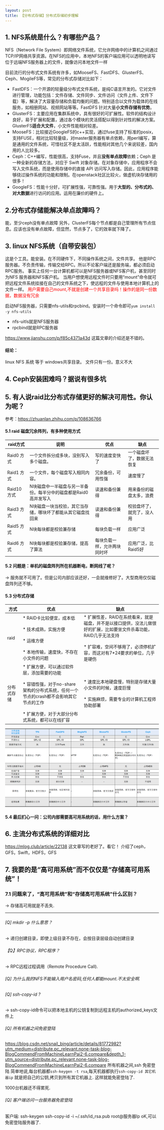 ```yaml
---
layout: post
title: 【分布式存储】分布式存储初步理解
---
```


## 1. NFS系统是什么？有哪些产品？
NFS（Network File System）即网络文件系统，它允许网络中的计算机之间通过TCP/IP网络共享资源。在NFS的应用中，本地NFS的客户端应用可以透明地读写位于远端NFS服务器上的文件，就像访问本地文件一样

目前流行的分布式文件系统有许多，如MooseFS、FastDFS、GlusterFS、Ceph、MogileFS等，常见的分布式存储对比如下：

* FastDFS：一个开源的轻量级分布式文件系统，是纯C语言开发的。它对文件进行管理，功能包括：文件存储、文件同步、文件访问（文件上传、文件下载）等，解决了大容量存储和负载均衡的问题。特别适合以文件为载体的在线服务，如相册网站、视频网站等等。FastDFS 针对大量**小文件存储有优势**。
* GlusterFS：主要应用在集群系统中，具有很好的可扩展性。软件的结构设计良好，易于扩展和配置，通过各个模块的灵活搭配以得到针对性的解决方案。GlusterFS**适合大文件**，小文件性能相对较差。
* MooseFS：比较接近GoogleFS的c++实现，通过fuse支持了标准的posix，支持FUSE，相对比较轻量级，对master服务器有单点依赖，用perl编写，算是通用的文件系统，可惜社区不是太活跃，性能相对其他几个来说较差，国内用的人比较多。
* Ceph：C++编写，性能很高，支持Fuse，并且**没有单点故障**依赖；Ceph 是一种全新的存储方法，对应于 Swift 对象存储。在对象存储中，应用程序不会写入文件系统，而是使用存储中的直接 API 访问写入存储。因此，应用程序能够绕过操作系统的功能和限制。在openstack社区比较火，做虚机块存储用的很多！
* GoogleFS：性能十分好，可扩展性强，可靠性强。用于**大型的、分布式的、对大数据**进行访问的应用。运用在廉价的硬件上。

## 2.分布式存储能解决单点故障吗？
能，至少ceph没有单点故障
另外，ClusterFS每个节点都是自己管理所有节点信息。应该也没有单点故障，但显然，节点多了，它的效率就下降了。

## 3. linux NFS系统（自带安装包）
这是个工具。能安装。在不同硬件下，不同操作系统之间，文件共享。
他是RPC服务器。不负责传输，传输交给RPC。所以不论客户端还是服务端，都必须启动RPC服务。
事实上任何一台计算机都可以是NFS服务器或NFS客户机，甚至同时为NFS 服务器和NFS客户机。
当用户想使用远程文件时只要用“mount”命令就可把远程文件系统挂接在自己的文件系统之下，使远程的文件与使用本地计算机上的文件一样。
<font color="red">用户需要自己mount,不就是创建一个共享目录吗！操作的是同一份数据，数据没有冗余</font>

启动NFS服务器，只需要nfs-utils和rpcbind。安装时一个命令即可`yum install -y nfs-utils`
+ nfs-uitls就是NFS服务器
+ rpcbind就是RPC服务器

https://www.jianshu.com/p/f85c4371a43d
这篇文章的介绍还是不错的。

#### 结论： 
 linux NFS 系统 等于 windows共享目录。 文件只有一份。意义不大

## 4. Ceph安装困难吗？据说有很多坑

## 5. 有人说raid比分布式存储更好的解决可用性。你认为呢？
参考：https://zhuanlan.zhihu.com/p/108636766

#### 5.1 raid 磁盘冗余阵列，有多种使用方式
| raid方式| 说明| 优点|缺点|
|---|---|---|---|
|Raid0 方式|一个文件拆分成多块，没别写入多个磁盘。|写的速度变快了|一个磁盘坏了，数据无法恢复|
|Raid1 方式|一个文件，每个磁盘写入相同内容。|冗余备份，可用性强|速度慢了|
|Raid10 方式|N块磁盘中一半磁盘与另一半备份。每半分中的磁盘都是Raid0高并发写入|读速和备份兼得|用来备份的磁盘太多，浪费|
|Raid3 方式|N块磁盘一块当校验，其它当存储，哪块坏了都能从其它磁盘找回来|读速和备份兼得|校验盘坏了，就完了，没人用|
|Raid5 方式|N块每块都是校验兼存储|每块负载一样|应用广泛|
|Raid6 方式|N块每块都是校验兼存储，提高了算法|每块负载一样，允许两块同时坏|应用广泛，比Raid5好|

#### 5.2 问题是：单机的磁盘阵列所在机器断电，断网线了呢？
→ 服务就不可用了。但是公司内部应该还好，一会就维修好了。大型商用仅仅磁盘阵列还不够。

#### 5.3 分布式存储

| 方式|  优点|缺点|
|---|---|---|
|raid|* RAID卡比较便宜，成本低<br><br>* 技术成熟，实施方便<br><br>* 运维方便<br><br>* 本地传输，速度快，不存在小文件的问题|* 扩展性差，RAID在系统看来，就是磁盘，并不是以接口提供，没法儿做很好的扩展，比如要坐文件杀毒功能，RAID几乎无法支持<br><br> * 扩容难，空间不够用了，必须停机扩容，而这对有7*24要求的单位，几乎是硬伤|
|分布式存储|* 扩展方便，可以通过软件层，添加需要的功能<br><br>* 容错性强，对于no-share架构的分布式系统，任何一个节点的crash都不会影响其它节点的工作<br><br>* 扩展方便，对于大部分分布式系统，都可以在线扩容| * 速度比本地硬盘慢，特别是存储大量小文件的时候，速度巨慢<br><br>* 实施麻烦，需要专业的计算机工程师协助部署|

 ![](/images/2020-07-08-12-26-37.png)

#### 5.4 最后扪心一问：公司内部需要高可用系统的话，用什么方案？

## 6. 主流分布式系统的详细对比
https://mlog.club/article/22138
这文章写的老好了。看它！
介绍了ceph，GFS，Swift，HDFS，GFS

## 7. 我要的是“高可用系统”而不仅仅是“存储高可用系统”！
### 7.1 问题来了，“高可用系统”和“存储高可用系统”什么区别？
→ 存储高可用就是不丢失.

---
###### [Q] mkdir -p 什么意思？
→ 递归创建目录，即使上级目录不存在，会按目录层级自动创建目录

###### 【Q】RPC协议，RPC程序？
→ RPC远程过程调用（Remote Procedure Call). 

###### [Q] 为什么我的NFS不能输入用户名密码,任何人都能mount.不太安全啊.
###### [Q] ssh-copy-id ?
→ ssh-copy-id命令可以把本地主机的公钥复制到远程主机的authorized_keys文件上
###### [Q] 所有机器之间免密登陆
https://blog.csdn.net/snail_bing/article/details/81772982?utm_medium=distribute.pc_relevant.none-task-blog-BlogCommendFromMachineLearnPai2-6.compare&depth_1-utm_source=distribute.pc_relevant.none-task-blog-BlogCommendFromMachineLearnPai2-6.compare
所有机器之间,ssh 免密登陆
简单地说,每台机器都`ssh-keygen -t rsa`,每天机器都执行`ssh-copy-id 其它机器ip` 就是把自己的公钥,拷贝到所有其它机器上.
这样就能免密登陆了.

1000台机器还不得累死.
###### [Q] 客户端访问一台服务器免密登陆
客户端:
ssh-keygen
ssh-copy-id -i ~/.ssh/id_rsa.pub root@服务器Ip
oK,可以免密登陆服务器了.

